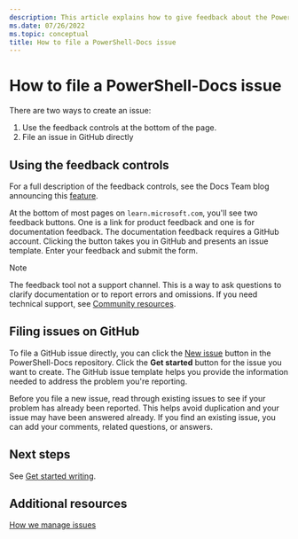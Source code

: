 ```yaml
---
description: This article explains how to give feedback about the PowerShell documentation.
ms.date: 07/26/2022
ms.topic: conceptual
title: How to file a PowerShell-Docs issue
---
```

# How to file a PowerShell-Docs issue

There are two ways to create an issue:

1. Use the feedback controls at the bottom of the page.
1. File an issue in GitHub directly

## Using the feedback controls

For a full description of the feedback controls, see the Docs Team blog announcing this
[feature][1].

At the bottom of most pages on `learn.microsoft.com`, you'll see two feedback buttons. One is a link
for product feedback and one is for documentation feedback. The documentation feedback requires a
GitHub account. Clicking the button takes you in GitHub and presents an issue template. Enter your
feedback and submit the form.

> [!NOTE]
> The feedback tool not a support channel. This is a way to ask questions to clarify documentation
> or to report errors and omissions. If you need technical support, see [Community resources][2].

## Filing issues on GitHub

To file a GitHub issue directly, you can click the [New issue][3] button in the PowerShell-Docs
repository. Click the **Get started** button for the issue you want to create. The GitHub issue
template helps you provide the information needed to address the problem you're reporting.

Before you file a new issue, read through existing issues to see if your problem has already been
reported. This helps avoid duplication and your issue may have been answered already. If you find an
existing issue, you can add your comments, related questions, or answers.

## Next steps

See [Get started writing][4].

## Additional resources

[How we manage issues][5]

<!-- reference links -->
[1]: /teamblog/a-new-feedback-system-is-coming-to-docs
[2]: ../community-support.md
[3]: https://github.com/MicrosoftDocs/PowerShell-Docs/issues/new/choose
[4]: get-started-writing.md
[5]: managing-issues.md
